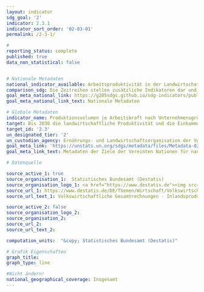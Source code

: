 ```yaml
---
layout: indicator
sdg_goal: '2'
indicator: 2.3.1
indicator_sort_order: '02-03-01'
permalink: /2-3-1/

#
reporting_status: complete
published: true
data_non_statistical: false


# Nationale Metadaten
national_indicator_available: Arbeitsproduktivität in der Landwirtschaft <br> Arbeitsproduktivität in der Forstwirtschaft
comparison_sdg: Die Zeitreihen stellen zusätzliche Indikatoren dar und entsprechen nicht der internationalen Metadatenbeschreibung.
goal_meta_national_link: https://g205sdgs.github.io/sdg-indicators/public/MetaDe/2.3.1.pdf
goal_meta_national_link_text: Nationale Metadaten

# Globale Metadaten
indicator_name: Produktionsvolumen je Arbeitskraft nach Unternehmensgrößenklassen der Betriebsgröße in Land-/Weide-/Forstwirtschaft
target: Bis 2030 die landwirtschaftliche Produktivität und die Einkommen von kleinen Nahrungsmittel-produzenten, insbesondere von Frauen, Angehörigen indigener Völker, landwirtschaftlichen Familienbetrieben, Weidetierhaltern und Fischern, verdoppeln, unter anderem durch den sicheren und gleichberechtigten Zugang zu Grund und Boden, anderen Produktionsressourcen und Betriebsmitteln, Wissen, Finanzdienstleistungen, Märkten sowie Möglichkeiten für Wertschöpfung und außerlandwirtschaftliche Beschäftigung
target_id: '2.3'
un_designated_tier: '2'
un_custodian_agency: Ernährungs- und Landwirtschaftsorganisation der Vereinten Nationen (FAO)
goal_meta_link: 'https://unstats.un.org/sdgs/metadata/files/Metadata-02-03-01.pdf'
goal_meta_link_text: Metadaten der Ziele der Vereinten Nationen für nachhaltige Entwicklung

# Datenquelle

source_active_1: true
source_organisation_1:  Statistisches Bundesamt (Destatis)
source_organisation_logo_1: <a href="https://www.destatis.de"><img src="https://g205sdgs.github.io/sdg-indicators/public/logos/destatis.png" alt="Logo Destatis" /></a>
source_url_1: https://www.destatis.de/DE/Themen/Wirtschaft/Volkswirtschaftliche-Gesamtrechnungen-Inlandsprodukt/Publikationen/Downloads-Inlandsprodukt/inlandsprodukt-endgueltig-pdf-2180140.pdf?__blob=publicationFile&v=5
source_url_text_1: Volkswirtschaftliche Gesamtrechnungen - Inlandsproduktberechnung - Detaillierte Jahresergebnisse - Fachserie 18 Reihe 1.4 – 2017

source_active_2: false
source_organisation_logo_2:
source_organisation_2:
source_url_2:
source_url_text_2:

computation_units:  "&copy; Statistisches Bundesamt (Destatis)"

# Grafik Eigenschaften
graph_title:
graph_type: line

#Nicht ändern!
national_geographical_coverage: Insgesamt
---
```

